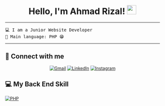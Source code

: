 <h1 align="center">
Hello, I'm Ahmad Rizal!
	<a href="https://github.com/zaarepo" target="_self">
		<img src="https://media.giphy.com/media/hvRJCLFzcasrR4ia7z/giphy.gif" width="30">
	</a>
</h1>

<hr>

<pre>
💻 I am a Junior Website Developer
🌟 Main language: PHP 😁
</pre>
<hr>

## 🤝 Connect with me

<p align="center">
	<a href="mailto:rizalajipermana@gmail.com"><img img src="https://img.shields.io/badge/gmail-%23EA4335.svg?style=plastic&logo=gmail&logoColor=white" alt="Gmail"/></a>
	<a href="https://www.facebook.com/profile.php?id=100021684815269"><img src="https://img.shields.io/badge/facebook-%230A66C2.svg?style=plastic&logo=linkedin&logoColor=white" alt="LinkedIn"/></a>
    <a href="https://www.instagram.com/ahmdrizaalll"><img src="https://img.shields.io/badge/Instagram-%23E4405F.svg?style=plastic&logo=instagram&logoColor=white" alt="Instagram"/></a>
</p>

## 💻 My Back End Skill

<p>
    <a href="https://www.php.net/" target="_blank"><img alt="PHP" src="https://img.shields.io/badge/Android%20Studio-%233DDC84.svg?style=plastic&logo=android-studio&logoColor=white"></a>
</p>
